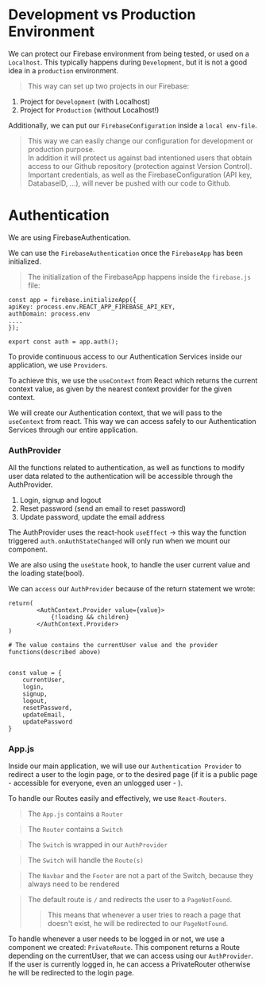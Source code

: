 # Development vs Production Environment

We can protect our Firebase environment from being tested, or used on a `Localhost`. This typically happens during `Development`, but it is not a good idea in a `production` environment.

> This way can set up two projects in our Firebase:
1. Project for `Development` (with Localhost)
2. Project for `Production` (without Localhost!)

Additionally, we can put our `FirebaseConfiguration` inside a `local env-file`. 

>This way we can easily change our configuration for development or production purpose. <br>
>In addition it will protect us against bad intentioned users that obtain access to our Github repository (protection against Version Control).
>Important credentials, as well as the FirebaseConfiguration (API key, DatabaseID, ...), will never be pushed with our code to Github.

# Authentication

We are using FirebaseAuthentication.
<br>

We can use the `FirebaseAuthentication` once the `FirebaseApp` has been initialized.<br>

> The initialization of the FirebaseApp happens inside the `firebase.js` file:

    const app = firebase.initializeApp({
    apiKey: process.env.REACT_APP_FIREBASE_API_KEY,
    authDomain: process.env
    ....
    });

    export const auth = app.auth();


To provide continuous access to our Authentication Services inside our application, we use `Providers`.

To achieve this, we use the `useContext` from React which returns the current context value, as given by the nearest context provider for the given context.
<br>

We will create our Authentication context, that we will pass to the `useContext` from react. This way we can access safely to our Authentication Services through our entire application.

### AuthProvider

All the functions related to authentication, as well as functions to modify user data related to the authentication will be accessible through the AuthProvider.

1. Login, signup and logout
2. Reset password (send an email to reset password)
3. Update password, update the email address

The AuthProvider uses the react-hook `useEffect` -> this way the function triggered `auth.onAuthStateChanged` will only run when we mount our component.

We are also using the `useState` hook, to handle the user current value and the loading state(bool).

We can `access` our `AuthProvider` because of the return statement we wrote: 

    return(
            <AuthContext.Provider value={value}>
                {!loading && children}            
            </AuthContext.Provider>
    )

    # The value contains the currentUser value and the provider functions(described above)

    
    const value = {
        currentUser,
        login,
        signup,
        logout,
        resetPassword,
        updateEmail,
        updatePassword
    }


### App.js

Inside our main application, we will use our `Authentication Provider` to redirect a user to the login page, or to the desired page (if it is a public page - accessible for everyone, even an unlogged user - ).

To handle our Routes easily and effectively, we use `React-Routers`.

> The `App.js` contains a `Router`

> The `Router` contains a `Switch`

> The `Switch` is wrapped in our `AuthProvider`

> The `Switch` will handle the `Route(s)`

> The `Navbar` and the `Footer` are not a part of the Switch, because they always need to be rendered

> The default route is `/` and redirects the user to a `PageNotFound`. 
>>This means that whenever a user tries to reach a page that doesn't exist, he will be redirected to our `PageNotFound`.


To handle whenever a user needs to be logged in or not, we use a component we created: `PrivateRoute`.
This component returns a Route depending on the currentUser, that we can access using our `AuthProvider`. If the user is currently logged in, he can access a PrivateRouter otherwise he will be redirected to the login page.



